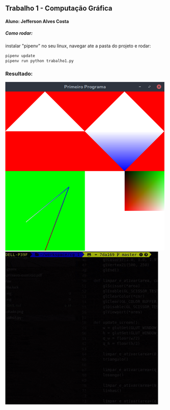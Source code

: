 ## Trabalho 1 - Computação Gráfica

#### Aluno: Jefferson Alves Costa

##### Como rodar:

instalar "pipenv" no seu linux, navegar ate a pasta do projeto e rodar:
   
    pipenv update
    pipenv run python trabalho1.py

### Resultado:

![img](resultado.png)
![gif](test.gif)